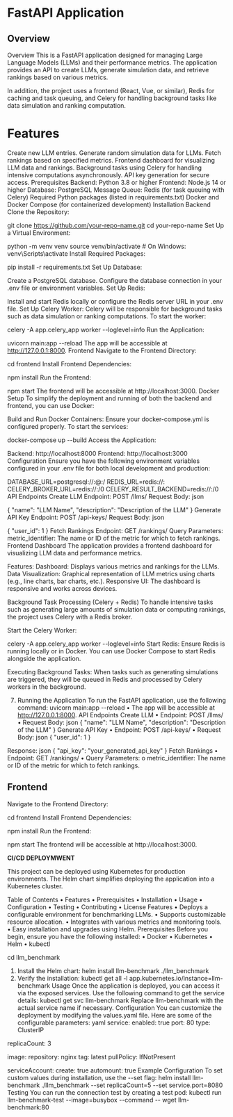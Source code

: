 # FastAPI Application
## Overview

Overview
This is a FastAPI application designed for managing Large Language Models (LLMs) and their performance metrics. The application provides an API to create LLMs, generate simulation data, and retrieve rankings based on various metrics.

In addition, the project uses a frontend (React, Vue, or similar), Redis for caching and task queuing, and Celery for handling background tasks like data simulation and ranking computation.

# Features
Create new LLM entries.
Generate random simulation data for LLMs.
Fetch rankings based on specified metrics.
Frontend dashboard for visualizing LLM data and rankings.
Background tasks using Celery for handling intensive computations asynchronously.
API key generation for secure access.
Prerequisites
Backend: Python 3.8 or higher
Frontend: Node.js 14 or higher
Database: PostgreSQL
Message Queue: Redis (for task queuing with Celery)
Required Python packages (listed in requirements.txt)
Docker and Docker Compose (for containerized development)
Installation
Backend
Clone the Repository:


git clone https://github.com/your-repo-name.git
cd your-repo-name
Set Up a Virtual Environment:

python -m venv venv
source venv/bin/activate  # On Windows: venv\Scripts\activate
Install Required Packages:


pip install -r requirements.txt
Set Up Database:

Create a PostgreSQL database.
Configure the database connection in your .env file or environment variables.
Set Up Redis:

Install and start Redis locally or configure the Redis server URL in your .env file.
Set Up Celery Worker: Celery will be responsible for background tasks such as data simulation or ranking computations. To start the worker:



celery -A app.celery_app worker --loglevel=info
Run the Application:



uvicorn main:app --reload
The app will be accessible at http://127.0.0.1:8000.
Frontend
Navigate to the Frontend Directory:



cd frontend
Install Frontend Dependencies:



npm install
Run the Frontend:



npm start
The frontend will be accessible at http://localhost:3000.
Docker Setup
To simplify the deployment and running of both the backend and frontend, you can use Docker:

Build and Run Docker Containers: Ensure your docker-compose.yml is configured properly. To start the services:



docker-compose up --build
Access the Application:

Backend: http://localhost:8000
Frontend: http://localhost:3000
Configuration
Ensure you have the following environment variables configured in your .env file for both local development and production:



DATABASE_URL=postgresql://<user>:<password>@<host>:<port>/<database>
REDIS_URL=redis://<host>:<port>
CELERY_BROKER_URL=redis://<host>:<port>/0
CELERY_RESULT_BACKEND=redis://<host>:<port>/0
API Endpoints
Create LLM
Endpoint: POST /llms/
Request Body:
json

{
  "name": "LLM Name",
  "description": "Description of the LLM"
}
Generate API Key
Endpoint: POST /api-keys/
Request Body:
json

{
  "user_id": 1
}
Fetch Rankings
Endpoint: GET /rankings/
Query Parameters:
metric_identifier: The name or ID of the metric for which to fetch rankings.
Frontend Dashboard
The application provides a frontend dashboard for visualizing LLM data and performance metrics.

Features:
Dashboard: Displays various metrics and rankings for the LLMs.
Data Visualization: Graphical representation of LLM metrics using charts (e.g., line charts, bar charts, etc.).
Responsive UI: The dashboard is responsive and works across devices.

Background Task Processing (Celery + Redis)
To handle intensive tasks such as generating large amounts of simulation data or computing rankings, the project uses Celery with a Redis broker.

Start the Celery Worker:

celery -A app.celery_app worker --loglevel=info
Start Redis: Ensure Redis is running locally or in Docker. You can use Docker Compose to start Redis alongside the application.

Executing Background Tasks: When tasks such as generating simulations are triggered, they will be queued in Redis and processed by Celery workers in the background.

7. Running the Application
To run the FastAPI application, use the following command:
uvicorn main:app --reload
•	The app will be accessible at http://127.0.0.1:8000.
API Endpoints
Create LLM
•	Endpoint: POST /llms/
•	Request Body:
json
{
  "name": "LLM Name",
  "description": "Description of the LLM"
}
Generate API Key
•	Endpoint: POST /api-keys/
•	Request Body:
json
{
  "user_id": 1
}



Response:
json
{
  "api_key": "your_generated_api_key"
}
Fetch Rankings
•	Endpoint: GET /rankings/
•	Query Parameters:
o	metric_identifier: The name or ID of the metric for which to fetch rankings.

## Frontend
Navigate to the Frontend Directory:

cd frontend
Install Frontend Dependencies:

npm install
Run the Frontend:

npm start
The frontend will be accessible at http://localhost:3000.

**CI/CD DEPLOYMWENT**

This project can be deployed using Kubernetes for production environments. The Helm chart simplifies deploying the application into a Kubernetes cluster.

Table of Contents
•	Features
•	Prerequisites
•	Installation
•	Usage
•	Configuration
•	Testing
•	Contributing
•	License
Features
•	Deploys a configurable environment for benchmarking LLMs.
•	Supports customizable resource allocation.
•	Integrates with various metrics and monitoring tools.
•	Easy installation and upgrades using Helm.
Prerequisites
Before you begin, ensure you have the following installed:
•	Docker
•	Kubernetes
•	Helm
•	kubectl

cd llm_benchmark
1.	Install the Helm chart:
helm install llm-benchmark ./llm_benchmark
2.	Verify the installation:
kubectl get all -l app.kubernetes.io/instance=llm-benchmark
Usage
Once the application is deployed, you can access it via the exposed services. Use the following command to get the service details:
kubectl get svc llm-benchmark
Replace llm-benchmark with the actual service name if necessary.
Configuration
You can customize the deployment by modifying the values.yaml file. Here are some of the configurable parameters:
yaml
service:
  enabled: true
  port: 80
  type: ClusterIP

replicaCount: 3

image:
  repository: nginx
  tag: latest
  pullPolicy: IfNotPresent

serviceAccount:
  create: true
  automount: true
Example Configuration
To set custom values during installation, use the --set flag:
helm install llm-benchmark ./llm_benchmark --set replicaCount=5 --set service.port=8080
Testing
You can run the connection test by creating a test pod:
kubectl run llm-benchmark-test --image=busybox --command -- wget llm-benchmark:80
